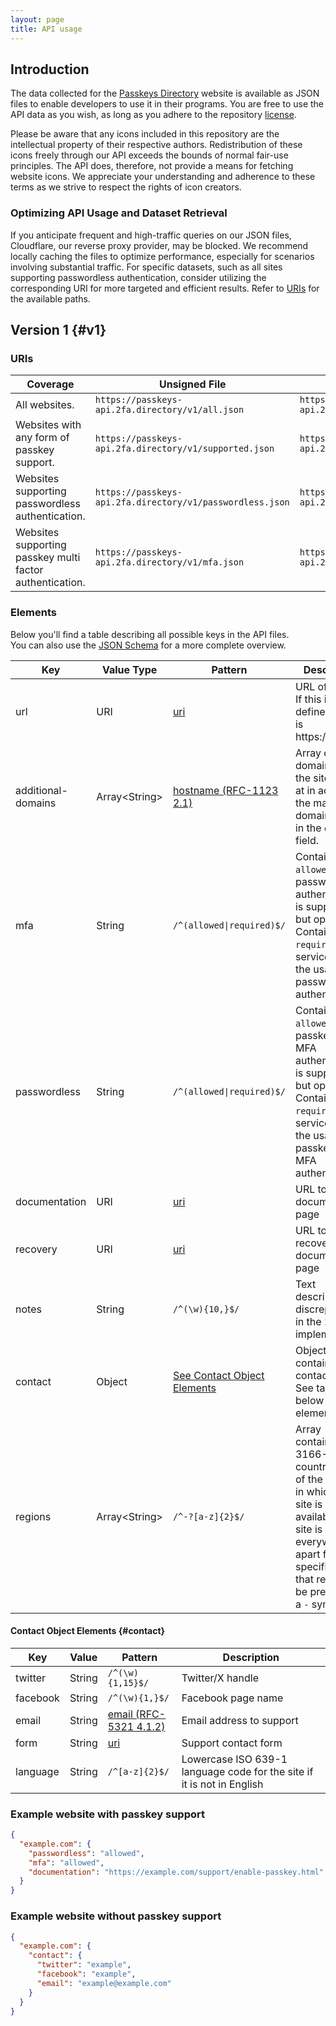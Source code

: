 ```yaml
---
layout: page
title: API usage
---
```


## Introduction

The data collected for the [Passkeys Directory][site] website is available as JSON files to enable developers to
use it in their programs. You are free to use the API data as you wish, as long as you adhere to the repository [license][license].

Please be aware that any icons included in this repository are the intellectual property of their respective authors.
Redistribution of these icons freely through our API exceeds the bounds of normal fair-use principles.
The API does, therefore, not provide a means for fetching website icons. We appreciate your understanding and adherence
to these terms as we strive to respect the rights of icon creators.

### Optimizing API Usage and Dataset Retrieval

If you anticipate frequent and high-traffic queries on our JSON files, Cloudflare, our reverse proxy provider, may be
blocked. We recommend locally caching the files to optimize performance, especially for scenarios involving substantial
traffic. For specific datasets, such as all sites supporting passwordless authentication, consider utilizing the
corresponding URI for more targeted and efficient results. Refer to [URIs](#uris) for the available paths.

## Version 1 {#v1}

### URIs

| Coverage                                                 | Unsigned File                                             | PGP Signed File                                               |
|----------------------------------------------------------|-----------------------------------------------------------|---------------------------------------------------------------|
| All websites.                                            | `https://passkeys-api.2fa.directory/v1/all.json`          | `https://passkeys-api.2fa.directory/v1/all.json.sig`          |
| Websites with any form of passkey support.               | `https://passkeys-api.2fa.directory/v1/supported.json`    | `https://passkeys-api.2fa.directory/v1/supported.json.sig`    |
| Websites supporting passwordless authentication.         | `https://passkeys-api.2fa.directory/v1/passwordless.json` | `https://passkeys-api.2fa.directory/v1/passwordless.json.sig` |
| Websites supporting passkey multi factor authentication. | `https://passkeys-api.2fa.directory/v1/mfa.json`          | `https://passkeys-api.2fa.directory/v1/mfa.json.sig`          |

### Elements

Below you'll find a table describing all possible keys in the API files.  
You can also use the [JSON Schema][json_schema] for a more complete overview.

| Key                | Value Type     | Pattern                                                            | Description                                                                                                                                                                                             |
|--------------------|----------------|--------------------------------------------------------------------|---------------------------------------------------------------------------------------------------------------------------------------------------------------------------------------------------------|
| url                | URI            | [uri](https://www.rfc-editor.org/info/rfc6570)                     | URL of the site. If this is not defined, the url is https://`domain`                                                                                                                                    |
| additional-domains | Array\<String> | [hostname (RFC-1123 2.1)](https://www.rfc-editor.org/info/rfc1123) | Array of domains that the site exists at in addition to the main domain listed in the `domain` field.                                                                                                   |
| mfa                | String         | `/^(allowed\|required)$/`                                          | Contains `allowed` if passwordless authentication is supported but optional. Contains `required` if the service forces the usage of passwordless authentication.                                        |
| passwordless       | String         | `/^(allowed\|required)$/`                                          | Contains `allowed` if passkey as MFA authentication is supported but optional. Contains `required` if the service forces the usage of passkeys as MFA authentication.                                   |
| documentation      | URI            | [uri](https://www.rfc-editor.org/info/rfc6570)                     | URL to documentation page                                                                                                                                                                               |
| recovery           | URI            | [uri](https://www.rfc-editor.org/info/rfc6570)                     | URL to recovery documentation page                                                                                                                                                                      |
| notes              | String         | `/^(\w){10,}$/`                                                    | Text describing any discrepancies in the 2FA implementation                                                                                                                                             |
| contact            | Object         | [See Contact Object Elements](#contact)                            | Object containing contact details. See table below for elements                                                                                                                                         |
| regions            | Array\<String> | `/^-?[a-z]{2}$/`                                                   | Array containing ISO 3166-1 country codes of the regions in which the site is available. If the site is available everywhere apart from a specific region, that region will be prefixed by a `-` symbol |

#### Contact Object Elements {#contact}

| Key      | Value  | Pattern                                                           | Description                                                            |
|----------|--------|-------------------------------------------------------------------|------------------------------------------------------------------------|
| twitter  | String | `/^(\w){1,15}$/`                                                  | Twitter/X handle                                                       |
| facebook | String | `/^(\w){1,}$/`                                                    | Facebook page name                                                     |
| email    | String | [email (RFC-5321 4.1.2)](https://www.rfc-editor.org/info/rfc5321) | Email address to support                                               |
| form     | String | [uri](https://www.rfc-editor.org/info/rfc6570)                    | Support contact form                                                   |
| language | String | `/^[a-z]{2}$/`                                                    | Lowercase ISO 639-1 language code for the site if it is not in English |

### Example website with passkey support

```JSON
{
  "example.com": {
    "passwordless": "allowed",
    "mfa": "allowed",
    "documentation": "https://example.com/support/enable-passkey.html"
  }
}
```

### Example website without passkey support

```JSON
{
  "example.com": {
    "contact": {
      "twitter": "example",
      "facebook": "example",
      "email": "example@example.com"
    }
  }
}
``` 

[site]: https://passkeys.2fa.directory/
[json_schema]: https://github.com/2factorauth/passkeys/blob/master/tests/api_schema.json
[license]: https://github.com/2factorauth/passkeys/tree/master/LICENSE.md
